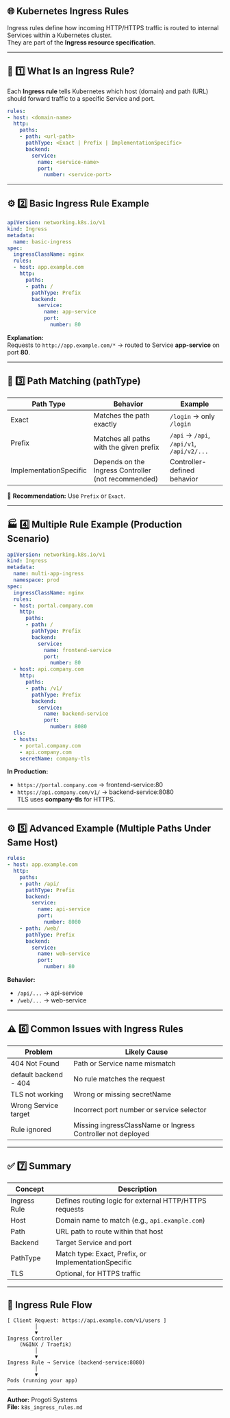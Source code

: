 
## 🌐 Kubernetes Ingress Rules

Ingress rules define how incoming HTTP/HTTPS traffic is routed to internal Services within a Kubernetes cluster.  
They are part of the **Ingress resource specification**.

---

## 🧩 1️⃣ What Is an Ingress Rule?
Each **Ingress rule** tells Kubernetes which host (domain) and path (URL) should forward traffic to a specific Service and port.

```yaml
rules:
- host: <domain-name>
  http:
    paths:
    - path: <url-path>
      pathType: <Exact | Prefix | ImplementationSpecific>
      backend:
        service:
          name: <service-name>
          port:
            number: <service-port>
```

---

## ⚙️ 2️⃣ Basic Ingress Rule Example
```yaml
apiVersion: networking.k8s.io/v1
kind: Ingress
metadata:
  name: basic-ingress
spec:
  ingressClassName: nginx
  rules:
  - host: app.example.com
    http:
      paths:
      - path: /
        pathType: Prefix
        backend:
          service:
            name: app-service
            port:
              number: 80
```

**Explanation:**  
Requests to `http://app.example.com/*` → routed to Service **app-service** on port **80**.

---

## 🧭 3️⃣ Path Matching (pathType)

| Path Type | Behavior | Example |
|------------|-----------|----------|
| Exact | Matches the path exactly | `/login` → only `/login` |
| Prefix | Matches all paths with the given prefix | `/api` → `/api`, `/api/v1`, `/api/v2/...` |
| ImplementationSpecific | Depends on the Ingress Controller (not recommended) | Controller-defined behavior |

🔹 **Recommendation:** Use `Prefix` or `Exact`.

---

## 🏭 4️⃣ Multiple Rule Example (Production Scenario)
```yaml
apiVersion: networking.k8s.io/v1
kind: Ingress
metadata:
  name: multi-app-ingress
  namespace: prod
spec:
  ingressClassName: nginx
  rules:
  - host: portal.company.com
    http:
      paths:
      - path: /
        pathType: Prefix
        backend:
          service:
            name: frontend-service
            port:
              number: 80
  - host: api.company.com
    http:
      paths:
      - path: /v1/
        pathType: Prefix
        backend:
          service:
            name: backend-service
            port:
              number: 8080
  tls:
  - hosts:
    - portal.company.com
    - api.company.com
    secretName: company-tls
```

**In Production:**  
- `https://portal.company.com` → frontend-service:80  
- `https://api.company.com/v1/` → backend-service:8080  
TLS uses **company-tls** for HTTPS.

---

## ⚙️ 5️⃣ Advanced Example (Multiple Paths Under Same Host)
```yaml
rules:
- host: app.example.com
  http:
    paths:
    - path: /api/
      pathType: Prefix
      backend:
        service:
          name: api-service
          port:
            number: 8080
    - path: /web/
      pathType: Prefix
      backend:
        service:
          name: web-service
          port:
            number: 80
```

**Behavior:**  
- `/api/...` → api-service  
- `/web/...` → web-service

---

## ⚠️ 6️⃣ Common Issues with Ingress Rules

| Problem | Likely Cause |
|----------|---------------|
| 404 Not Found | Path or Service name mismatch |
| default backend - 404 | No rule matches the request |
| TLS not working | Wrong or missing secretName |
| Wrong Service target | Incorrect port number or service selector |
| Rule ignored | Missing ingressClassName or Ingress Controller not deployed |

---

## ✅ 7️⃣ Summary

| Concept | Description |
|----------|--------------|
| Ingress Rule | Defines routing logic for external HTTP/HTTPS requests |
| Host | Domain name to match (e.g., `api.example.com`) |
| Path | URL path to route within that host |
| Backend | Target Service and port |
| PathType | Match type: Exact, Prefix, or ImplementationSpecific |
| TLS | Optional, for HTTPS traffic |

---

## 🔗 Ingress Rule Flow

```
[ Client Request: https://api.example.com/v1/users ]
         │
         ▼
Ingress Controller
    (NGINX / Traefik)
         │
         ▼
Ingress Rule → Service (backend-service:8080)
         │
         ▼
Pods (running your app)
```

---
**Author:** Progoti Systems  
**File:** `k8s_ingress_rules.md`
